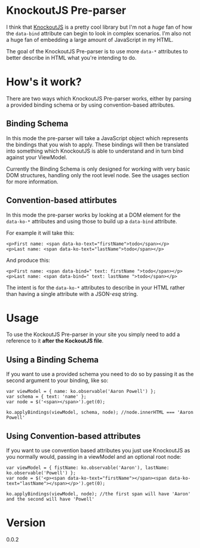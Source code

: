 # KnockoutJS Pre-parser

I think that [KnockoutJS](http://knockoutjs.com) is a pretty cool library but I'm not a *huge* fan of how the `data-bind` attribute can begin to look in complex scenarios. I'm also not a huge fan of embedding a large amount of JavaScript in my HTML.

The goal of the KnockoutJS Pre-parser is to use more `data-*` attributes to better describe in HTML what you're intending to do.

# How's it work?

There are two ways which KnockoutJS Pre-parser works, either by parsing a provided binding schema or by using convention-based attributes.

## Binding Schema

In this mode the pre-parser will take a JavaScript object which represents the bindings that you wish to apply. These bindings will then be translated into something which KnockoutJS is able to understand and in turn bind against your ViewModel.

Currently the Binding Schema is only designed for working with very basic DOM structures, handling only the root level node. See the usages section for more information.

## Convention-based attirbutes

In this mode the pre-parser works by looking at a DOM element for the `data-ko-*` attributes and using those to build up a `data-bind` attribute. 

For example it will take this:

    <p>First name: <span data-ko-text="firstName">todo</span></p>
    <p>Last name: <span data-ko-text="lastName">todo</span></p>
    
And produce this:

    <p>First name: <span data-bind=" text: firstName ">todo</span></p>
    <p>Last name: <span data-bind=" text: lastName ">todo</span></p>

The intent is for the `data-ko-*` attributes to describe in your HTML rather than having a single attribute with a JSON-*esq* string.

# Usage

To use the KockoutJS Pre-parser in your site you simply need to add a reference to it **after the KockoutJS file**.

## Using a Binding Schema

If you want to use a provided schema you need to do so by passing it as the second argument to your binding, like so:

    var viewModel = { name: ko.observable('Aaron Powell') };
    var schema = { text: 'name' };
    var node = $('<span></span>').get(0);
    
    ko.applyBindings(viewModel, schema, node); //node.innerHTML === 'Aaron Powell'
    
## Using Convention-based attributes

If you want to use convention based attributes you just use KnockoutJS as you normally would, passing in a viewModel and an optional root node:

    var viewModel = { fistName: ko.observable('Aaron'), lastName: ko.observable('Powell') };
    var node = $('<p><span data-ko-text="firstName"></span><span data-ko-text="lastName"></span></p>').get(0);
    
    ko.applyBindings(viewModel, node); //the first span will have 'Aaron' and the second will have 'Powell'

# Version

0.0.2